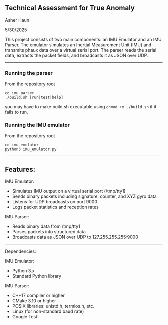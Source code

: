 ## Technical Assessment for True Anomaly
Asher Haun

5/30/2025

This project consists of two main components: an IMU Emulator and an IMU Parser. The emulator simulates an Inertial Measurement Unit (IMU) and transmits phaux data over a virtual serial port. The parser reads the serial data, extracts the packet fields, and broadcasts it as JSON over UDP.

---

### Running the parser
From the repository root
```
cd imu_parser
./build.sh [run|test|help]
```
you may have to make build.sh executable using `chmod +x ./build.sh` if it fails to run.

### Running the IMU emulator
From the repository root
```
cd imu_emulator
python3 imu_emulator.py
```

---

## Features:

IMU Emulator:
- Simulates IMU output on a virtual serial port (/tmp/tty1)
- Sends binary packets including signature, counter, and XYZ gyro data
- Listens for UDP broadcasts on port 9000
- Logs packet statistics and reception rates

IMU Parser:
- Reads binary data from /tmp/tty1
- Parses packets into structured data
- Broadcasts data as JSON over UDP to 127.255.255.255:9000

---

Dependencies:

IMU Emulator:
- Python 3.x
- Standard Python library

IMU Parser:
- C++17 compiler or higher
- CMake 3.10 or higher
- POSIX libraries: unistd.h, termios.h, etc.
- Linux (for non-standard baud rate)
- Google Test 